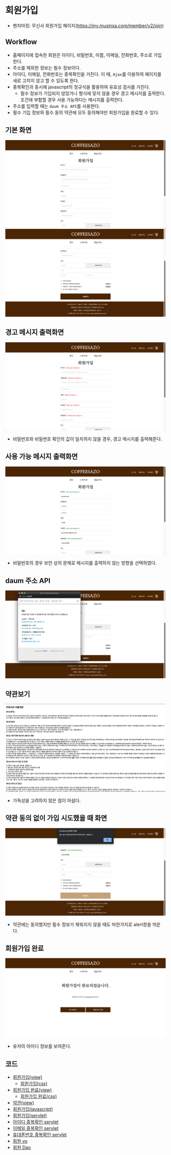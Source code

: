 # 회원가입
- 벤치마킹: 무신사 회원가입 페이지(https://my.musinsa.com/member/v2/join)
## Workflow
- 홈페이지에 접속한 회원은 아이디, 비밀번호, 이름, 이메일, 전화번호, 주소로 가입한다.
- 주소를 제외한 정보는 필수 정보이다.
- 아이디, 이메일, 전화번호는 중복확인을 거친다. 이 때, ```Ajax```를 이용하여 페이지를 새로 고치지 않고 할 수 있도록 한다.
- 중복확인과 동시에 javascript의 정규식을 활용하여 유효성 검사를 거친다.
  - 필수 정보가 기입되지 않았거나 형식에 맞지 않을 경우 경고 메시지를 출력한다. 조건에 부합할 경우 사용 가능하다는 메시지를 출력한다.
- 주소를 입력할 때는 ```daum 주소 API```를 사용한다.
- 필수 기입 정보와 필수 동의 약관에 모두 동의해야만 회원가입을 완료할 수 있다.
## 기본 화면
![](img/signup1.png)<br/>
![](img/signup2.png)<br/>
## 경고 메시지 출력화면
![](img/signup_warning.png)<br/>
- 비밀번호와 비밀번호 확인의 값이 일치하지 않을 경우, 경고 메시지를 출력해준다.
## 사용 가능 메시지 출력화면
![](img/signup_green.png)<br/>
- 비밀번호의 경우 보안 상의 문제로 메시지를 출력하지 않는 방향을 선택하였다.
## daum 주소 API
![](img/signup_daumAPI.png)<br/>
## 약관보기
![](img/signup_admit1.png)
- 가독성을 고려하지 않은 점이 아쉽다.
## 약관 동의 없이 가입 시도했을 때 화면
![](img/signup_notadmit.png)<br/>
- 약관에는 동의했지만 필수 정보가 채워지지 않을 때도 마찬가지로 alert창을 띄운다.
## 회원가입 완료
![](img/signup_complete.png)<br/>
- 유저의 아이디 정보를 보여준다.
## 코드
- [회원가입(view)](src/signup.jsp)
  - [회원가입(css)](src/signup.css)
- [회원가입 완료(view)](src/signup_complete.jsp)
  - [회원가입 완료(css)](src/signup_complete.css)
- [약관(view)](src/coffeesazo_admit.jsp)
- [회원가입(javascript)](src/signup.js)
- [회원가입(servlet)](src/SignupServlet.java)
- [아이디 중복확인 servlet](src/IdDuplicatedServlet.java)
- [이메일 중복확인 servlet](src/EmailDuplicatedCheckServlet.java)
- [휴대폰번호 중복확인 servlet](src/PhoneDuplicatedCheckServlet.java)
- [회원 vo](src/MemberVo.java)
- [회원 Dao](src/MemberDao.java)